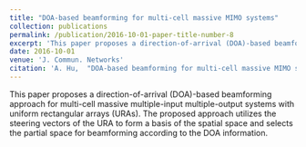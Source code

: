 ```yaml
---
title: "DOA-based beamforming for multi-cell massive MIMO systems"
collection: publications
permalink: /publication/2016-10-01-paper-title-number-8
excerpt: 'This paper proposes a direction-of-arrival (DOA)-based beamforming approach for multi-cell massive multiple-input multiple-output systems with uniform rectangular arrays (URAs). The proposed approach utilizes the steering vectors of the URA to form a basis of the spatial space and selects the partial space for beamforming according to the DOA information.'
date: 2016-10-01
venue: 'J. Commun. Networks'
citation: 'A. Hu,  "DOA-based beamforming for multi-cell massive MIMO systems," <i>J. Commun. Networks</i>, vol. 18, no. 5, pp. 735-743, Oct. 2016.'
---
```

This paper proposes a direction-of-arrival (DOA)-based beamforming approach for multi-cell massive multiple-input multiple-output systems with uniform rectangular arrays (URAs). The proposed approach utilizes the steering vectors of the URA to form a basis of the spatial space and selects the partial space for beamforming according to the DOA information.
